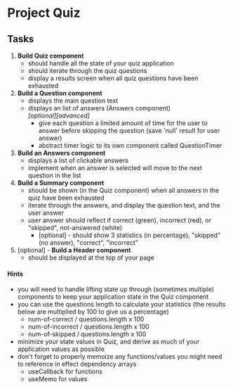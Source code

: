 # Project Quiz

## Tasks

1. **Build Quiz component**
   - should handle all the state of your quiz application
   - should iterate through the quiz questions
   - display a results screen when all quiz questions have been exhausted
1. **Build a Question component**
   - displays the main question text
   - displays an list of answers (Answers component)
     <br />
     _[optional][advanced]_
     - give each question a limited amount of time for the user to answer before skipping the question (save 'null' result for user answer)
     - abstract timer logic to its own component called QuestionTimer
1. **Build an Answers component**
   - displays a list of clickable answers
   - implement when an answer is selected will move to the next question in the list
1. **Build a Summary component**
   - should be shown (in the Quiz component) when all answers in the quiz have been exhausted
   - iterate through the answers, and display the question text, and the user answer
   - user answer should reflect if correct (green), incorrect (red), or "skipped", not-answered (white)
     - [optional] - should show 3 statistics (in percentage), "skipped" (no answer), "correct", "incorrect"
1. [optional] - **Build a Header component**
   - should be displayed at the top of your page

#### Hints

- you will need to handle lifting state up through (sometimes multiple) components to keep your application state in the Quiz component
- you can use the questions length to calculate your statistics (the results below are multiplied by 100 to give us a percentage)
  - num-of-correct / questions.length x 100
  - num-of-incorrect / questions.length x 100
  - num-of-skipped / questions.length x 100
- minimize your state values in Quiz, and derive as much of your application values as possible
- don't forget to properly memoize any functions/values you might need to reference in effect dependency arrays
  - useCallback for functions
  - useMemo for values